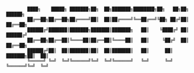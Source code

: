             ████╗    █████╗ ███████╗██╗  ██╗███████╗████████╗██╗   ██╗██╗     ██████╗ 
            ██╔══██╗██╔══██╗██╔════╝██║  ██║██╔════╝╚══██╔══╝╚██╗ ██╔╝██║     ██╔══██╗
            ██████╔╝███████║███████╗███████║███████╗   ██║    ╚████╔╝ ██║     ██████╔╝
            ██╔══██╗██╔══██║╚════██║██╔══██║╚════██║   ██║     ╚██╔╝  ██║     ██╔══██╗
            ██████╔╝██║  ██║███████║██║  ██║███████║   ██║      ██║   ███████╗██║  ██║
            ╚═════╝ ╚═╝  ╚═╝╚══════╝╚═╝  ╚═╝╚══════╝   ╚═╝      ╚═╝   ╚══════╝╚═╝  ╚═╝
